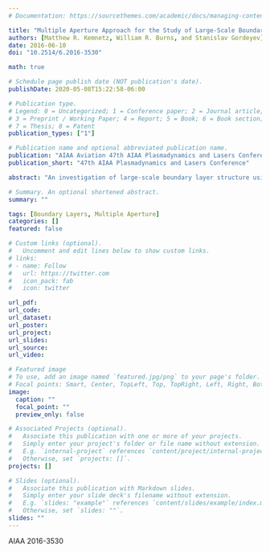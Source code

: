 ```yaml
---
# Documentation: https://sourcethemes.com/academic/docs/managing-content/

title: "Multiple Aperture Approach for the Study of Large-Scale Boundary-Layer Structures"
authors: [Matthew R. Kemnetz, William R. Burns, and Stanislav Gordeyev]
date: 2016-06-10
doi: "10.2514/6.2016-3530"

math: true

# Schedule page publish date (NOT publication's date).
publishDate: 2020-05-08T15:22:58-06:00

# Publication type.
# Legend: 0 = Uncategorized; 1 = Conference paper; 2 = Journal article;
# 3 = Preprint / Working Paper; 4 = Report; 5 = Book; 6 = Book section;
# 7 = Thesis; 8 = Patent
publication_types: ["1"]

# Publication name and optional abbreviated publication name.
publication: "AIAA Aviation 47th AIAA Plasmadynamics and Lasers Conference"
publication_short: "47th AIAA Plasmadynamics and Lasers Conference"

abstract: "An investigation of large-scale boundary layer structure using two simultaneously sampled streamwise oriented apertures is presented. Measurements were conducted in Notre Dame’s Tri-Sonic facility at M = 0.5 at varying sampling frequencies and aperture separations. In this paper we investigate the convective nature of boundary layer structures using wavefront sensing techniques and POD analysis. The data has shown that the low order POD modes, corresponding to the larger structures within the flow, mostly convect and do so at a higher convective velocity. Despite the fact that higher order modes only account for $\\approx 30$% of the energy in the wavefront, they contribute significantly in the residual wavefront error. For this reason, models beyond a linear, simply convecting model must be developed to accurately make wavefront predictions with separations greater than $3\\delta$."

# Summary. An optional shortened abstract.
summary: ""

tags: [Boundary Layers, Multiple Aperture]
categories: []
featured: false

# Custom links (optional).
#   Uncomment and edit lines below to show custom links.
# links:
# - name: Follow
#   url: https://twitter.com
#   icon_pack: fab
#   icon: twitter

url_pdf:
url_code:
url_dataset:
url_poster:
url_project:
url_slides:
url_source:
url_video:

# Featured image
# To use, add an image named `featured.jpg/png` to your page's folder. 
# Focal points: Smart, Center, TopLeft, Top, TopRight, Left, Right, BottomLeft, Bottom, BottomRight.
image:
  caption: ""
  focal_point: ""
  preview_only: false

# Associated Projects (optional).
#   Associate this publication with one or more of your projects.
#   Simply enter your project's folder or file name without extension.
#   E.g. `internal-project` references `content/project/internal-project/index.md`.
#   Otherwise, set `projects: []`.
projects: []

# Slides (optional).
#   Associate this publication with Markdown slides.
#   Simply enter your slide deck's filename without extension.
#   E.g. `slides: "example"` references `content/slides/example/index.md`.
#   Otherwise, set `slides: ""`.
slides: ""
---
```


AIAA 2016-3530
